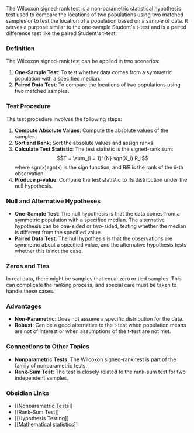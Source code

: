 The Wilcoxon signed-rank test is a non-parametric statistical hypothesis test used to compare the locations of two populations using two matched samples or to test the location of a population based on a sample of data. It serves a purpose similar to the one-sample Student's t-test and is a paired difference test like the paired Student's t-test.

### Definition

The Wilcoxon signed-rank test can be applied in two scenarios:

1. **One-Sample Test**: To test whether data comes from a symmetric population with a specified median.
2. **Paired Data Test**: To compare the locations of two populations using two matched samples.

### Test Procedure

The test procedure involves the following steps:

1. **Compute Absolute Values**: Compute the absolute values of the samples.
2. **Sort and Rank**: Sort the absolute values and assign ranks.
3. **Calculate Test Statistic**: The test statistic is the signed-rank sum: 
$$T = \sum_{i = 1}^{N} sgn(X_i) R_i$$
 where sgn⁡(x)sgn(x) is the sign function, and RiRi​ is the rank of the ii-th observation.
4. **Produce p-value**: Compare the test statistic to its distribution under the null hypothesis.

### Null and Alternative Hypotheses

- **One-Sample Test**: The null hypothesis is that the data comes from a symmetric population with a specified median. The alternative hypothesis can be one-sided or two-sided, testing whether the median is different from the specified value.
- **Paired Data Test**: The null hypothesis is that the observations are symmetric about a specified value, and the alternative hypothesis tests whether this is not the case.

### Zeros and Ties

In real data, there might be samples that equal zero or tied samples. This can complicate the ranking process, and special care must be taken to handle these cases.

### Advantages

- **Non-Parametric**: Does not assume a specific distribution for the data.
- **Robust**: Can be a good alternative to the t-test when population means are not of interest or when assumptions of the t-test are not met.

### Connections to Other Topics

- **Nonparametric Tests**: The Wilcoxon signed-rank test is part of the family of nonparametric tests.
- **Rank-Sum Test**: The test is closely related to the rank-sum test for two independent samples.

### Obsidian Links

- [[Nonparametric Tests]]
- [[Rank-Sum Test]]
- [[Hypothesis Testing]]
- [[Mathematical statistics]]